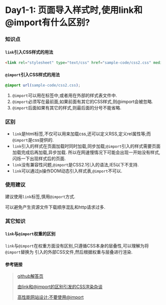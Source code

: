 # Day1-1: 页面导入样式时,使用link和@import有什么区别?
### 知识点

#### `link`引入CSS样式的用法
```html
<link rel="stylesheet" type="text/css" href="sample-code/css2.css" media="all">
```

#### `@import`引入CSS样式的用法
```css
@import url(sample-code/css2.css);
```
1. `@import`可以用在<style></style>标签中,或者用在外部的样式表文件中.
2. `@import`必须写在最前面,如果前面有其它的CSS样式,则@import会被忽略.
2. `@import`后面如果有其它的样式,则最后面的分号不能省略.

### 区别

* `link`是html标签,不仅可以用来加载css,还可以定义RSS,定义rel属性等;而`@import`是css提供的.
* `link`引入的样式在页面加载时同时加载,同步加载;`@import`引入的样式需要页面加载完成后再加载,异步加载.
所以在网速慢情况下可能会出现一开始没有样式,闪烁一下出现样式后的页面.
* `link`没有兼容性问题,`@import`是CSS2.1引入的语法,IE5以下不支持.
* `link`可以通过js操作DOM动态引入样式表,`@import`不可以.

### 使用建议

建议使用`link`标签,慎用`@import`方式.

可以避免产生资源文件下载顺序混乱和http请求过多.

### 其它知识

#### `link`与`@import`权重的区别

`link`与`@import`在权重方面没有区别,只遵循CSS本身的层叠性,可以理解为将`@import`替换为
引入的外部CSS文件,然后根据权重与层叠进行渲染.

#### 参考链接
>[github解答页](https://github.com/haizlin/fe-interview/issues/1)
>
>[由link和@import的区别引发的CSS渲染杂谈](https://www.cnblogs.com/KilerMino/p/6115803.html)
>
>[高性能网站设计:不要使用@import](https://www.qianduan.net/high-performance-web-site-do-not-use-import/)

